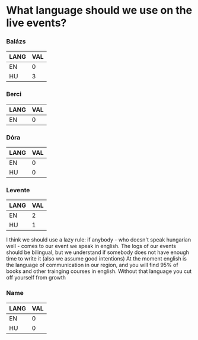 # What language should we use on the live events?

### Balázs
| LANG  | VAL  | 
|---|---|
|EN   | 0  | 
|HU   | 3  | 

### Berci
| LANG  | VAL  | 
|---|---|
|EN   | 0  |       It think there are meanings lost in translation. I saw some very respected Hungarian professionals teaching english   |HU   | 3  |        and I saw that they could not explain what they wanted well in English and used very simple sentences.                             Statistics,                      ML is very complicated taught in Hungarian, it would be much more complicated in                        English.  I would support the idea                      to hold a workshop in English for special guests.    Event logs                   could be written only in English to save writing it                     twice becasuse they are simpler texts.


### Dóra
| LANG  | VAL  | 
|---|---|
|EN   | 0  | 
|HU   | 0  | 


### Levente
| LANG  | VAL  | 
|---|---|
|EN   | 2  | 
|HU   | 1  | 

I think we should use a lazy rule: if anybody - who doesn't speak hungarian well - comes to our event we speak in english.
The logs of our events should be bilingual, but we understand if somebody does not have enough time to write it (also we assume good intentions)
At the moment english is the language of communication in our region, and you will find 95% of books and other trainging courses in english. Without that language you cut off yourself from growth 


### Name
| LANG  | VAL  | 
|---|---|
|EN   | 0  | 
|HU   | 0  | 
